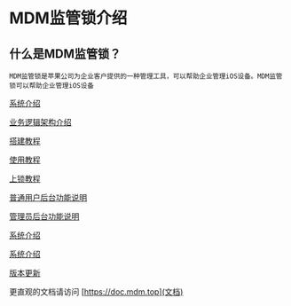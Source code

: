 # MDM监管锁介绍

## 什么是MDM监管锁？

    MDM监管锁是苹果公司为企业客户提供的一种管理工具，可以帮助企业管理iOS设备。MDM监管锁可以帮助企业管理iOS设备

[系统介绍](docs/系统介绍.md)

[业务逻辑架构介绍](docs/业务逻辑架构介绍.md)

[搭建教程](docs/搭建教程.md)

[使用教程](docs/使用教程.md)

[上锁教程](docs/上锁教程.md)

[普通用户后台功能说明](docs/普通用户后台功能说明.md)

[管理员后台功能说明](docs/管理员后台功能说明.md)

[系统介绍](docs/系统介绍.md)

[系统介绍](docs/常见问题.md)

[版本更新](docs/版本更新.md)

更直观的文档请访问
[https://doc.mdm.top](文档)
